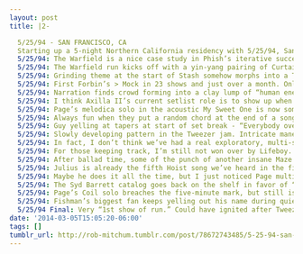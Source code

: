 ```yaml
---
layout: post
title: |2-

  5/25/94 - SAN FRANCISCO, CA
  Starting up a 5-night Northern California residency with 5/25/94, San Francisco, CA, Warfield Theatre. http://www.phishtracks.com/shows/1994-05-25/ …
  5/25/94: The Warfield is a nice case study in Phish’s iterative success. One show in 92, two in 93, three in 94.
  5/25/94: The Warfield run kicks off with a yin-yang pairing of Curtain > Sample. 3 of the 5 Curtains in 94 so far have dropped into Sample.
  5/25/94: Grinding theme at the start of Stash somehow morphs into a Trey/Mike Uncle Pen tease. #spookygrass
  5/25/94: First Forbin’s > Mock in 23 shows and just over a month. Only one Harpua in that span too. Narration is fading.
  5/25/94: Narration finds crowd forming into a clay lump of “human energy goo” and slingshot (w/ A+ fx) into space/Gamehendge.
  5/25/94: I think Axilla II’s current setlist role is to show up when the band just needs to yell.
  5/25/94: Page’s melodica solo in the acoustic My Sweet One is now some kind of melodica/Madonna washboard duel.
  5/25/94: Always fun when they put a random chord at the end of a song that doesn’t really work as a set closer (here, Chalk Dust).
  5/25/94: Guy yelling at tapers at start of set break - “Everybody over there taping needs to lower their speakers about a foot and a half.”
  5/25/94: Slowly developing pattern in the Tweezer jam. Intricate maneuvers over a steady rhythmic base. The opposite of ADD jamming.
  5/25/94: In fact, I don’t think we’ve had a real exploratory, multi-segmented jam since…Bomb Factory? Maybe the 5/20 Ice?
  5/25/94: For those keeping track, I’m still not won over by Lifeboy. Putting it after every single Tweezer is a real momentum killer.
  5/25/94: After ballad time, some of the punch of another insane Maze is lost, despite the now-routine sonic sculpting from Trey.
  5/25/94: Julius is already the fifth Hoist song we’ve heard in the first show of the run, which makes me think we’ll get some repeats.
  5/25/94: Maybe he does it all the time, but I just noticed Page multi-tasking piano and organ in this Julius. Is there a term for that?
  5/25/94: The Syd Barrett catalog goes back on the shelf in favor of “Purple Rain,” which sounds a little sleepy. A repeat from Greek ’93.
  5/25/94: Page’s Coil solo breaches the five-minute mark, but still isn’t doing much new. To be fair, few sane people listen to all of them.
  5/25/94: Fishman’s biggest fan keeps yelling out his name during quiet parts. With a Sleeping Monkey encore, Jon *is* keeping pretty busy.
  5/25/94 Final: Very “1st show of run.” Could have ignited after Tweezer, but instead fell back to ballads, novelty, and Hoist plugging.
date: '2014-03-05T15:05:20-06:00'
tags: []
tumblr_url: http://rob-mitchum.tumblr.com/post/78672743485/5-25-94-san-francisco-ca-starting-up-a-5-night
---
```


